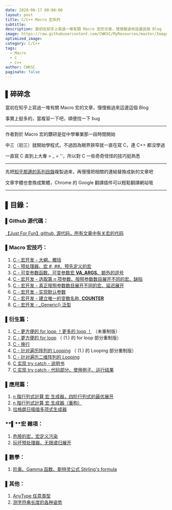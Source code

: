 ```yaml
---
date: 2020-06-17 00:00:00
layout: post
title: C/C++ Macro 宏系列
subtitle: 
description: 當初在知乎上寫過一堆有關 Macro 宏的文章，慢慢搬過來這邊這個 Blog
image: https://raw.githubusercontent.com/CWKSC/MyResources/master/Image/JustForFun.jpg
optimized_image: 
category: C/C++
tags:
  - Macro
  - C
  - C++
author: CWKSC
paginate: false
---
```


## ▌碎碎念

當初在知乎上寫過一堆有關 Macro 宏的文章，慢慢搬過來這邊這個 Blog

事實上挺多的，當複習一下吧，順便找一下 bug

___

作者對於 Macro 宏的鑽研是從中學畢業那一段時間開始

中三（初三）就開始學程式，不過因為眼界狹窄就一直在寫 C，連 C++ 都沒學過

一直寫 C 直到上大專 = _ = ''，所以對 C 一些奇奇怪怪的技巧挺熟悉

___

先把[知乎那邊的系列目錄](https://zhuanlan.zhihu.com/p/59807834)複製過來，再慢慢把相關的連結替換成新的文章吧

文章字體也會換成繁體，Chrome 的 Google 翻譯插件可以輕鬆翻譯網站哦

___

## ▌目錄：

### ▌Github 源代碼：

[【Just For Fun】github, 源代码，所有文章中有关宏的代码](https://zhuanlan.zhihu.com/p/75353995)

### ▌Macro 宏技巧：

1. [C - 宏开发 - 大綱、概括](https://zhuanlan.zhihu.com/p/59923365)
2. [C - 预处理器、宏 #, ##、预先定义的宏](https://zhuanlan.zhihu.com/p/60998127)
3. [C - 可变参数函数、可变参数宏 __VA_ARGS__、额外的逗号](https://zhuanlan.zhihu.com/p/60915174)
4. [C - 宏开发 - 选取第 n 项参数、按照参数数目展开不同的宏、缺陷](https://zhuanlan.zhihu.com/p/61152480)
5. [C - 宏开发 - 真正按照参数数目展开不同的宏、延迟展开](https://zhuanlan.zhihu.com/p/61467125)
6. [C - 宏开发 - 实现默认参数](https://zhuanlan.zhihu.com/p/62343197)
7. [C - 宏开发 - 建立唯一的变数名称, __COUNTER__](https://zhuanlan.zhihu.com/p/64479211)
8. [C - 宏开发 - _Generic() 泛型](https://zhuanlan.zhihu.com/p/66029308)

### ▌衍生篇：

1. [C - 更方便的 for loop ！更多的 loop ！](https://zhuanlan.zhihu.com/p/59654218) （未重制版）
2. [C - 更方便的 for loop](https://zhuanlan.zhihu.com/p/67516094) （ (1.) 的 for loop 部分重制版）
3. [C - 换行](https://zhuanlan.zhihu.com/p/69300862)
4. [C - 针对遍历阵列的 Looping](https://zhuanlan.zhihu.com/p/68627239) （ (1.) 的 Looping 部分重制版）
5. [C - 针对遍历二维阵列的 Looping](https://zhuanlan.zhihu.com/p/75323881)
6. [C 实现 try catch - 说明书](https://zhuanlan.zhihu.com/p/97061040)
7. [C 实现 try catch - 代码部分、使用例子、运行结果](https://zhuanlan.zhihu.com/p/97077403)

### ▌應用篇：

1. [n 階行列式計算 宏 生成器，四阶行列式的最优展开](https://zhuanlan.zhihu.com/p/77057988)
2. [n 階行列式計算 宏 生成器（重构）](https://zhuanlan.zhihu.com/p/77388741)
3. [拉格朗日插值多项式生成器](https://zhuanlan.zhihu.com/p/77491558)

### **▌**宏 雜項：

1. [危險的宏，宏定义污染](https://zhuanlan.zhihu.com/p/70292429)
2. [玩坏预处理器、无限递归展开](https://zhuanlan.zhihu.com/p/75584300)

### ▌數學：

1. [阶乘、Gamma 函数、斯特灵公式 Stirling's formula](https://zhuanlan.zhihu.com/p/91879417)

### ▌其他：

1. [AnyType 任意类型](https://zhuanlan.zhihu.com/p/91867932)
2. [测字符串长度的各种姿势](https://zhuanlan.zhihu.com/p/91880493)

